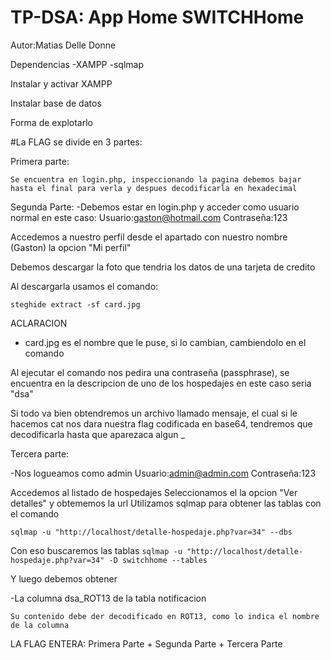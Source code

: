 # TP-DSA: App Home SWITCHHome

Autor:Matias Delle Donne


Dependencias
-XAMPP
-sqlmap

Instalar y activar XAMPP

Instalar base de datos

Forma de explotarlo

#La FLAG se divide en 3 partes:

Primera parte:
```
Se encuentra en login.php, inspeccionando la pagina debemos bajar hasta el final para verla y despues decodificarla en hexadecimal
```

Segunda Parte:
-Debemos estar en login.php y acceder como usuario normal en este caso:
Usuario:gaston@hotmail.com
Contraseña:123

Accedemos a nuestro perfil desde el apartado con nuestro nombre (Gaston) la opcion "Mi perfil"

Debemos descargar la foto que tendria los datos de una tarjeta de credito

Al descargarla usamos el comando:

```steghide extract -sf card.jpg```

ACLARACION
- card.jpg es el nombre que le puse, si lo cambian, cambiendolo en el comando


Al ejecutar el comando nos pedira una contraseña (passphrase), se encuentra en la descripcion de uno de los hospedajes en este caso seria "dsa"


Si todo va bien obtendremos un archivo llamado mensaje, el cual si le hacemos cat nos dara nuestra flag codificada en base64, tendremos que decodificarla hasta que aparezaca algun _


Tercera parte:

-Nos logueamos como admin
Usuario:admin@admin.com
Contraseña:123


Accedemos al listado de hospedajes 
Seleccionamos el la opcion "Ver detalles" y obtememos la url
Utilizamos sqlmap para obtener las tablas con el comando
```
sqlmap -u "http://localhost/detalle-hospedaje.php?var=34" --dbs
```
Con eso buscaremos las tablas 
```sqlmap -u "http://localhost/detalle-hospedaje.php?var=34" -D switchhome --tables```

Y luego debemos obtener

-La columna dsa_ROT13 de la tabla notificacion

```Su contenido debe der decodificado en ROT13, como lo indica el nombre de la columna```



LA FLAG ENTERA:
Primera Parte + Segunda Parte + Tercera Parte